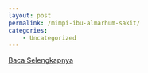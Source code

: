 ```yaml
---
layout: post
permalink: /mimpi-ibu-almarhum-sakit/
categories:
    - Uncategorized
---
```


[Baca Selengkapnya](/04)